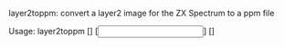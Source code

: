 layer2toppm: convert a layer2 image for the ZX Spectrum to a ppm file

Usage: layer2toppm [<options>] [<input>] [<output>]
